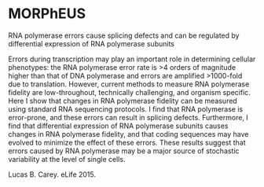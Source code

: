 # MORPhEUS
RNA polymerase errors cause splicing defects and can be regulated by differential expression of RNA polymerase subunits

Errors during transcription may play an important role in determining cellular phenotypes: the RNA polymerase error rate is >4 orders of magnitude higher than that of DNA polymerase and errors are amplified >1000-fold due to translation. However, current methods to measure RNA polymerase fidelity are low-throughout, technically challenging, and organism specific. Here I show that changes in RNA polymerase fidelity can be measured using standard RNA sequencing protocols. I find that RNA polymerase is error-prone, and these errors can result in splicing defects. Furthermore, I find that differential expression of RNA polymerase subunits causes changes in RNA polymerase fidelity, and that coding sequences may have evolved to minimize the effect of these errors. These results suggest that errors caused by RNA polymerase may be a major source of stochastic variability at the level of single cells.

Lucas B. Carey. eLife 2015. 


